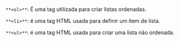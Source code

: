 `**<ol>**`: É uma tag utilizada para criar listas ordenadas.

`**<li>**`: é uma tag HTML usada para definir um item de lista.

`**<ul>**`: é uma tag HTML usada para criar uma lista não ordenada.